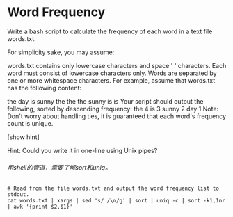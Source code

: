 # Word Frequency

Write a bash script to calculate the frequency of each word in a text file words.txt.

For simplicity sake, you may assume:

words.txt contains only lowercase characters and space ' ' characters.
Each word must consist of lowercase characters only.
Words are separated by one or more whitespace characters.
For example, assume that words.txt has the following content:

the day is sunny the the
the sunny is is
Your script should output the following, sorted by descending frequency:
the 4
is 3
sunny 2
day 1
Note:
Don't worry about handling ties, it is guaranteed that each word's frequency count is unique.

[show hint]

Hint:
Could you write it in one-line using Unix pipes?

###### 用shell的管道，需要了解sort和uniq。 

```shell
# Read from the file words.txt and output the word frequency list to stdout.
cat words.txt | xargs | sed 's/ /\n/g' | sort | uniq -c | sort -k1,1nr | awk '{print $2,$1}'

```
